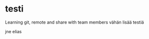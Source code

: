 # testi
Learning git, remote and share with team members
vähän lisää testiä
<!-- tässä vois olla html kommentti
testi
testi
testi
testi
testi
testi
testi
testi
testi
-->
jne
elias 
